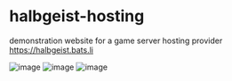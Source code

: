 # halbgeist-hosting
demonstration website for a game server hosting provider
https://halbgeist.bats.li

![image](https://user-images.githubusercontent.com/31670615/183221097-631a2188-3446-4f12-87fa-ddb36aad51a1.png)
![image](https://user-images.githubusercontent.com/31670615/183221119-65a2c8ea-a5a9-407b-a7fb-6e9884da7a2e.png)
![image](https://user-images.githubusercontent.com/31670615/183221144-cd9d4edd-7eb8-496b-84bb-81e119a1e2ec.png)
